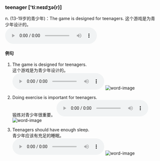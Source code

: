 ### teenager ['tiːneɪdʒə(r)]
n. (13-19岁的青少年)：The game is designed for teenagers. 这个游戏是为青少年设计的。  
<audio controls src="./teenager/teenager.wav" title="teenager"></audio>

#### 例句
1. The game is designed for teenagers.  
这个游戏是为青少年设计的。
<audio controls src="./teenager/teenager-sentence-1.wav" title="teenager-sentence-1" controlsList="nodownload"></audio>
![word-image](./teenager/teenager-sentence-1.png)

2. Doing exercise is important for teenagers.  
锻炼对青少年很重要。
<audio controls src="./teenager/teenager-sentence-2.wav" title="teenager-sentence-2" controlsList="nodownload"></audio>
![word-image](./teenager/teenager-sentence-2.png)

3. Teenagers should have enough sleep.  
青少年应该有充足的睡眠。  
<audio controls src="./teenager/teenager-sentence-3.wav" title="teenager-sentence-3" controlsList="nodownload"></audio>
![word-image](./teenager/teenager-sentence-3.png)
